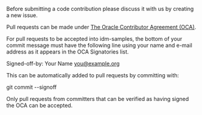 Before submitting a code contribution please discuss it with us by creating a new issue.

Pull requests can be made under [The Oracle Contributor Agreement (OCA)](https://www.oracle.com/technetwork/community/oca-486395.html).

For pull requests to be accepted into idm-samples, the bottom of your commit message must have 
the following line using your name and e-mail address as it appears in the OCA Signatories list.

Signed-off-by: Your Name <you@example.org>

This can be automatically added to pull requests by committing with:

git commit --signoff

Only pull requests from committers that can be verified as having signed the OCA can be accepted.
